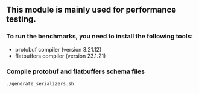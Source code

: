 ## This module is mainly used for performance testing.

### To run the benchmarks, you need to install the following tools:

- protobuf compiler (version 3.21.12)
- flatbuffers compiler (version 23.1.21)

### Compile protobuf and flatbuffers schema files

```bash
./generate_serializers.sh
```